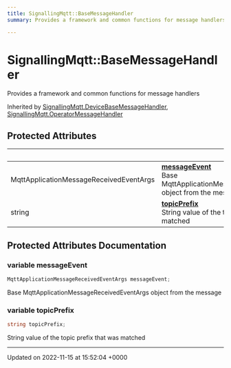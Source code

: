```yaml
---
title: SignallingMqtt::BaseMessageHandler
summary: Provides a framework and common functions for message handlers 

---
```


# SignallingMqtt::BaseMessageHandler



Provides a framework and common functions for message handlers 

Inherited by [SignallingMqtt.DeviceBaseMessageHandler](/SignallingSystem-doc/vb/Classes/classSignallingMqtt_1_1DeviceBaseMessageHandler/), [SignallingMqtt.OperatorMessageHandler](/SignallingSystem-doc/vb/Classes/classSignallingMqtt_1_1OperatorMessageHandler/)

## Protected Attributes

|                | Name           |
| -------------- | -------------- |
| MqttApplicationMessageReceivedEventArgs | **[messageEvent](/SignallingSystem-doc/vb/Classes/classSignallingMqtt_1_1BaseMessageHandler/#variable-messageevent)** <br>Base MqttApplicationMessageReceivedEventArgs object from the message  |
| string | **[topicPrefix](/SignallingSystem-doc/vb/Classes/classSignallingMqtt_1_1BaseMessageHandler/#variable-topicprefix)** <br>String value of the topic prefix that was matched  |

## Protected Attributes Documentation

### variable messageEvent

```csharp
MqttApplicationMessageReceivedEventArgs messageEvent;
```

Base MqttApplicationMessageReceivedEventArgs object from the message 

### variable topicPrefix

```csharp
string topicPrefix;
```

String value of the topic prefix that was matched 

-------------------------------

Updated on 2022-11-15 at 15:52:04 +0000